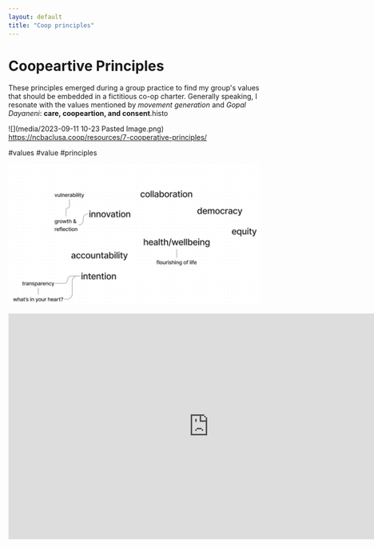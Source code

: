 ```yaml
---
layout: default
title: "Coop principles"
---
```


# Coopeartive Principles
These principles emerged during a group practice to find my group's values that should be embedded in a fictitious co-op charter. Generally speaking, I resonate with the values mentioned by *movement generation* and *Gopal Dayaneni*: **care, coopeartion, and consent**.histo

![](media/2023-09-11 10-23 Pasted Image.png)
https://ncbaclusa.coop/resources/7-cooperative-principles/

#values #value #principles

![](media/cleanshot_2023-12-07-at-09-28-00@2x.png)

<iframe style="border: 1px solid rgba(0, 0, 0, 0.1);" width="800" height="450" src="https://www.figma.com/embed?embed_host=share&url=https%3A%2F%2Fwww.figma.com%2Ffile%2FmD5UJsqvpUOGTyDATTcw2t%2Fweb-of-co-op-values%3Ftype%3Dwhiteboard%26t%3DfQMa0L0wEBQESzKN-1" allowfullscreen></iframe>
